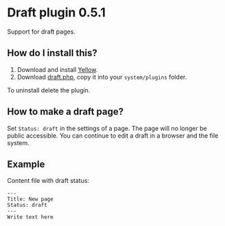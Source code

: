Draft plugin 0.5.1
==================
Support for draft pages.

How do I install this?
----------------------
1. Download and install [Yellow](https://github.com/datenstrom/yellow/).  
2. Download [draft.php](draft.php?raw=true), copy it into your `system/plugins` folder.  

To uninstall delete the plugin.

How to make a draft page?
-------------------------
Set `Status: draft` in the settings of a page. The page will no longer be public accessible. You can continue to edit a draft in a browser and the file system.

Example
-------
Content file with draft status:

    ---
    Title: New page
    Status: draft
    ---
    Write text here
